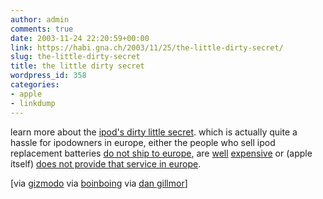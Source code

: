 ```yaml
---
author: admin
comments: true
date: 2003-11-24 22:20:59+00:00
link: https://habi.gna.ch/2003/11/25/the-little-dirty-secret/
slug: the-little-dirty-secret
title: the little dirty secret
wordpress_id: 358
categories:
- apple
- linkdump
---
```


learn more about the [ipod's dirty little secret](http://www.ipodsdirtysecret.com/).
which is actually quite a hassle for ipodowners in europe, either the people who sell ipod replacement batteries [do not ship to europe](http://www.ipodbattery.com/), are [well](http://www.pdasmart.com/ipodpartscenter.htm) [expensive](http://www.mdsbatteries.co.uk/shop/productprofile.asp?ProductGroupID=1249) or (apple itself) [does not provide that service in europe](http://www.macrumors.com/pages/2003/11/20031114112233.shtml).

[via [gizmodo](https://boingboing.net/2003_11_01_archive.html#106966618116637732) via [boinboing](http://boingboing.net/2003_11_01_archive.html#106966618116637732) via [dan gillmor](http://weblog.siliconvalley.com/column/dangillmor/)]
